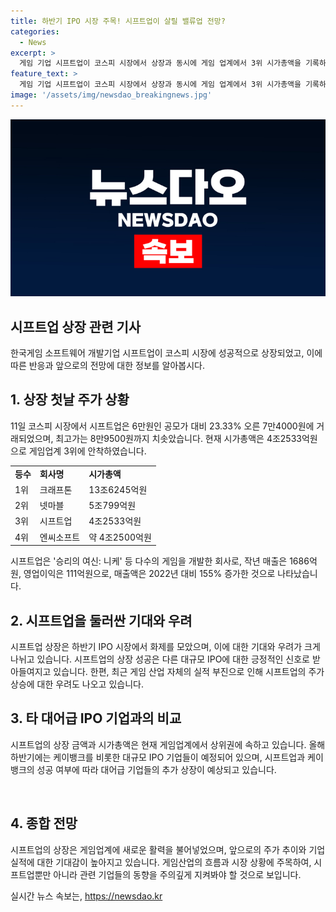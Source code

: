 ```yaml
---
title: 하반기 IPO 시장 주목! 시프트업이 살릴 밸류업 전망?
categories:
  - News
excerpt: >
  게임 기업 시프트업이 코스피 시장에서 상장과 동시에 게임 업계에서 3위 시가총액을 기록하며 주목받고 있다. 시프트업은 ‘승리의 여신: 니케’ 등 다수의 게임을 개발한 회사로, 작년 매출액은 1686억원이며 이는 전년 대비 155% 증가한 수치이다. 이로 인해 기관 대상 수요예측은 225.94대 1의 폭발적인 경쟁률을 기록하며 상장 전부터 큰 주목을 받았다. 이와 관련하여 하반기에는 케이뱅크 등 다른 대규모 IPO가 기다리고 있으며 이를 통해 대어급 기업의 추가 상장이 예상된다. 그러나 일각에서는 게임 산업의 실적 부진에 대한 우려가 제기되고 있다.
feature_text: >
  게임 기업 시프트업이 코스피 시장에서 상장과 동시에 게임 업계에서 3위 시가총액을 기록하며 주목받고 있다. 시프트업은 ‘승리의 여신: 니케’ 등 다수의 게임을 개발한 회사로, 작년 매출액은 1686억원이며 이는 전년 대비 155% 증가한 수치이다. 이로 인해 기관 대상 수요예측은 225.94대 1의 폭발적인 경쟁률을 기록하며 상장 전부터 큰 주목을 받았다. 이와 관련하여 하반기에는 케이뱅크 등 다른 대규모 IPO가 기다리고 있으며 이를 통해 대어급 기업의 추가 상장이 예상된다. 그러나 일각에서는 게임 산업의 실적 부진에 대한 우려가 제기되고 있다.
image: '/assets/img/newsdao_breakingnews.jpg'
---
```


<p><img src="/assets/img/newsdao_breakingnews.jpg" alt="flaretime 속보" /></p>

<h2>시프트업 상장 관련 기사</h2>

<p data-ke-size="size16">한국게임 소프트웨어 개발기업 시프트업이 코스피 시장에 성공적으로 상장되었고, 이에 따른 반응과 앞으로의 전망에 대한 정보를 알아봅시다.</p>

<h2 data-ke-size="size26">1. 상장 첫날 주가 상황</h2>

<p data-ke-size="size16">11일 코스피 시장에서 시프트업은 6만원인 공모가 대비 23.33% 오른 7만4000원에 거래되었으며, 최고가는 8만9500원까지 치솟았습니다. 현재 시가총액은 4조2533억원으로 게임업계 3위에 안착하였습니다.</p>

<table>
    <tr>
        <td><b>등수</b></td>
        <td><b>회사명</b></td>
        <td><b>시가총액</b></td>
    </tr>
    <tr>
        <td>1위</td>
        <td>크래프톤</td>
        <td>13조6245억원</td>
    </tr>
    <tr>
        <td>2위</td>
        <td>넷마블</td>
        <td>5조799억원</td>
    </tr>
    <tr>
        <td>3위</td>
        <td>시프트업</td>
        <td>4조2533억원</td>
    </tr>
    <tr>
        <td>4위</td>
        <td>엔씨소프트</td>
        <td>약 4조2500억원</td>
    </tr>
</table>

<p data-ke-size="size16">시프트업은 '승리의 여신: 니케' 등 다수의 게임을 개발한 회사로, 작년 매출은 1686억원, 영업이익은 111억원으로, 매출액은 2022년 대비 155% 증가한 것으로 나타났습니다.</p>

<h2 data-ke-size="size26">2. 시프트업을 둘러싼 기대와 우려</h2>

<p data-ke-size="size16">시프트업 상장은 하반기 IPO 시장에서 화제를 모았으며, 이에 대한 기대와 우려가 크게 나뉘고 있습니다. 시프트업의 상장 성공은 다른 대규모 IPO에 대한 긍정적인 신호로 받아들여지고 있습니다. 한편, 최근 게임 산업 자체의 실적 부진으로 인해 시프트업의 주가 상승에 대한 우려도 나오고 있습니다.</p>

<h2 data-ke-size="size26">3. 타 대어급 IPO 기업과의 비교</h2>

<p data-ke-size="size16">시프트업의 상장 금액과 시가총액은 현재 게임업계에서 상위권에 속하고 있습니다. 올해 하반기에는 케이뱅크를 비롯한 대규모 IPO 기업들이 예정되어 있으며, 시프트업과 케이뱅크의 성공 여부에 따라 대어급 기업들의 추가 상장이 예상되고 있습니다.</p>

<p data-ke-size="size16">&nbsp;</p>

<h2 data-ke-size="size26">4. 종합 전망</h2>

<p data-ke-size="size16">시프트업의 상장은 게임업계에 새로운 활력을 불어넣었으며, 앞으로의 주가 추이와 기업 실적에 대한 기대감이 높아지고 있습니다. 게임산업의 흐름과 시장 상황에 주목하여, 시프트업뿐만 아니라 관련 기업들의 동향을 주의깊게 지켜봐야 할 것으로 보입니다.</p>
실시간 뉴스 속보는, <a href="https://newsdao.kr" rel="dofollow">https://newsdao.kr</a>


